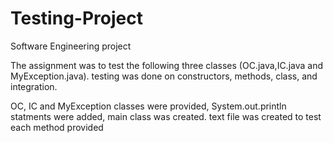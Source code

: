 # Testing-Project

Software Engineering project



The assignment was to test the following three classes (OC.java,IC.java and MyException.java).
testing was done on constructors, methods, class, and integration. 

OC, IC and MyException classes were provided, System.out.println statments were added, main class was created.
text file was created to test each method provided 
